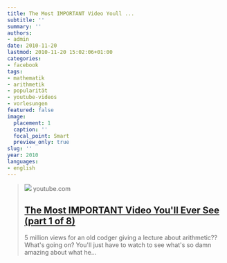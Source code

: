 ```yaml
---
title: The Most IMPORTANT Video Youll ...
subtitle: ''
summary: ''
authors:
- admin
date: 2010-11-20
lastmod: 2010-11-20 15:02:06+01:00
categories:
- facebook
tags:
- mathematik
- arithmetik
- popularität
- youtube-videos
- vorlesungen
featured: false
image:
  placement: 1
  caption: ''
  focal_point: Smart
  preview_only: true
slug: ''
year: 2010
languages:
- english
---
```


> [![](https://i.ytimg.com/vi/F-QA2rkpBSY/hqdefault.jpg)](http://www.youtube.com/watch?v=F-QA2rkpBSY)
> youtube.com
> ## [The Most IMPORTANT Video You'll Ever See (part 1 of 8)](http://www.youtube.com/watch?v=F-QA2rkpBSY)
>
>5 million views for an old codger giving a lecture about arithmetic?? What's going on?  You'll just have to watch to see what's so damn amazing about what he...